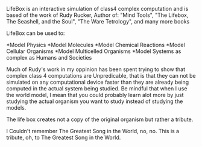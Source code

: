LifeBox is an interactive simulation of class4 complex computation
and is based of the work of Rudy Rucker, Author of: "Mind Tools", "The Lifebox, The Seashell, and the Soul", "The Ware Tetrology", and many more books



LifeBox can be used to:

*Model Physics
*Model Molecules
*Model Chemical Reactions
*Model Cellular Organisms
*Model Multicelled Organisms
*Model Systems as complex as Humans and Societies

Much of Rudy's work in my oppinion has been spent trying to show that complex class 4 computations are Unpredicable, that is that they can not be simulated on any computational device faster than they are already being computed in the actual system being studied. Be mindful that when I use the world model, I mean that you could probably learn alot more by just studying the actual organism you want to study instead of studying the models.

The life box creates not a copy of the original organism but rather a tribute. 

I
Couldn't remember The Greatest Song in the World, no, no.
This is a tribute, oh, to The Greatest Song in the World.
